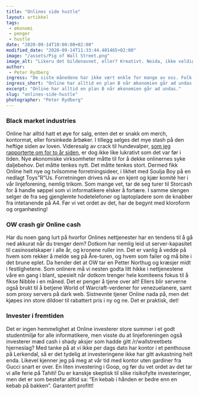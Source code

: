 ```yaml
---
title: "Onlines side hustle"
layout: artikkel
tags: 
 - økonomi
 - penger
 - hustle
date: "2020-09-14T10:00:00+02:00"
modified_date: "2020-09-14T11:33:44.401465+02:00"
image: "/assets/Pig of Wall Street.png"
image_alt: "Likeru det bildenavnet, eller? Kreativt. Neida, ikke veldig kreativt egentlig."
author:
 - Peter Rydberg
ingress: "De siste månedene har ikke vært enkle for mange av oss. Folk er syke, isolerte, og slitne av å kjede seg som en piñata på en barnebursdag for blinde. Hvordan man kan lette på trykket, har jeg allerede [skrevet så stygt om her](https://online.ntnu.no/articles/114/). Utenom økt risiko for å bli nedkjørt av Petter Northug, har også Norge opplevd en økonomisk nedgang som vi ikke har sett på mange år. Hva betyr dette for Online? Jeg har personlig null peiling. Da er det viktig at jeg misbruker min profileringsmakt og synser litt her og der. Online har nemlig flere inntektskilder enn du er klar over!"
ingress_short: "Online har alltid en plan B når økonomien går ad undas."
excerpt: "Online har alltid en plan B når økonomien går ad undas."
slug: "onlines-side-hustle"
photographer: "Peter Rydberg"
---
```

### Black market industries
Online har alltid hatt et øye for salg, enten det er snakk om merch, kontormat, eller forsinkede årbøker. I tillegg selges det mye stash på den heftige siden av loven. Videresalg av crack til hundevalper, [som jeg rapporterte om for to år siden](https://online.ntnu.no/articles/75/), er dog ikke like lukrativt som det var før i tiden. Nye økonomiske virksomheter måtte til for å dekke onlinernes syke daljebehov. Det måtte tenkes nytt. Det måtte tenkes stort. Dermed fikk Online helt nye og tvilsomme forretningsideer, i likhet med Soulja Boy på en nedlagt Toys”R”Us. Forretningen drives nå av en kjent og kjær komité her i vår linjeforening, nemlig trikom. Som mange vet, tar de seg turer til Storcash for å handle søppel som vi informatikere elsker å fortære. I samme slengen selger de fra seg gjenglemte hodetelefoner og laptopladere som de knabber fra intetanende på A4. Før vi vet ordet av det, har de begynt med kloroform og organhøsting!

### OW crash gir Online cash
Har du noen gang lurt på hvorfor Onlines nettjenester har en tendens til å gå ned akkurat når du trenger dem? Dotkom har nemlig leid ut server-kapasitet til casinoselskaper i alle år, og kronene ruller inn. Det er vanlig å vedde på hvem som rekker å melde seg på Åre-turen, og hvem som failer og må bite i det brune eplet. Da hender det at OW tar en Petter Northug og kræsjer midt i festlighetene. Som onlinere må vi nesten godta litt hikke i nettjenestene våre en gang i blant, spesielt når dotkom trenger hele komiteens fokus til å fikse Nibble i en måned. Det er penger å tjene over alt! Ellers blir serverne også brukt til å betjene World of Warcraft-verdener for venezuelanere, samt som proxy servers på dark web. Sistnevnte tjener Online nada på, men det kjøpes inn store dildoer til rabattert pris i ny og ne. Det er praktisk, det!

### Invester i fremtiden
Det er ingen hemmelighet at Online investerer store summer i et godt studentmiljø for alle informatikere, men visste du at linjeforeningen også investerer mæd cash i shady aksjer som hadde gitt /r/wallstreetbets hjerneslag? Med tanke på at vi ikke per dags dato har kontor i et penthouse på Lerkendal, så er det tydelig at investeringene ikke har gitt avkastning helt enda. Likevel kjenner jeg på meg at vår tid med kontor uten gardiner fra Gucci snart er over. En liten investering i Goop, og før du vet ordet av det tar vi alle ferie på Tahiti! Du er kanskje skeptisk til slike risikofylte investeringer, men det er som bestefar alltid sa: “En kebab i hånden er bedre enn en kebab på bakken”. Garantert profitt!